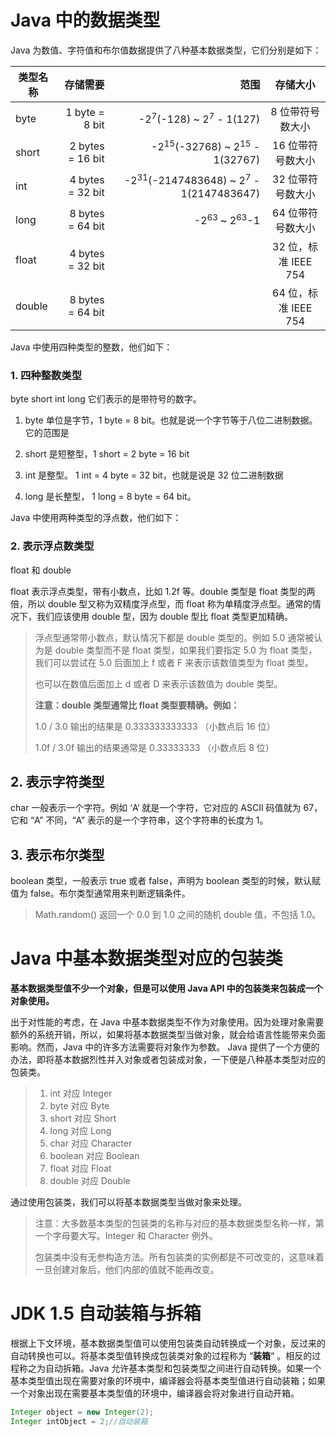 # Java 中的数据类型

Java 为数值、字符值和布尔值数据提供了八种基本数据类型，它们分别是如下：

|    类型名称  | 存储需要 |  范围   |  存储大小 |
| --------| -----:   | -----:   | :----: |
| byte      | 1 byte = 8 bit | -2<sup>7</sup>(-128) ~ 2<sup>7</sup> - 1(127)     |   8 位带符号数大小   |
| short      | 2 bytes = 16 bit | -2<sup>15</sup>(-32768) ~ 2<sup>15</sup> - 1(32767)     |   16 位带符号数大小   |
| int      | 4 bytes = 32 bit | -2<sup>31</sup>(-2147483648) ~ 2<sup>7</sup> - 1(2147483647)     |   32 位带符号数大小    |
| long      |8 bytes = 64 bit| -2<sup>63</sup> ~ 2<sup>63</sup>-1      |    64 位带符号数大小   |
| float     |4 bytes = 32 bit |       |    32 位，标准 IEEE 754   |
| double     |8 bytes = 64 bit |       |   64 位，标准 IEEE 754   |


Java 中使用四种类型的整数，他们如下：

### 1. 四种整数类型 

byte short int long 它们表示的是带符号的数字。

1. byte 单位是字节，1 byte = 8 bit。也就是说一个字节等于八位二进制数据。它的范围是

2. short 是短整型，1 short = 2 byte = 16 bit

3. int 是整型。 1 int = 4 byte = 32 bit，也就是说是 32 位二进制数据

4. long 是长整型， 1 long = 8 byte = 64 bit。


Java 中使用两种类型的浮点数，他们如下：

### 2. 表示浮点数类型 

float 和 double 

float 表示浮点类型，带有小数点，比如 1.2f 等。double 类型是 float 类型的两倍，所以 double 型又称为双精度浮点型，而 float 称为单精度浮点型。通常的情况下，我们应该使用 double 型，因为 double 型比 float 类型更加精确。



> 浮点型通常带小数点，默认情况下都是 double 类型的。例如 5.0 通常被认为是 double 类型而不是 float 类型，如果我们要指定 5.0 为 float 类型，我们可以尝试在 5.0 后面加上 f 或者 F 来表示该数值类型为 float 类型。
> 
> 也可以在数值后面加上 d 或者 D 来表示该数值为 double 类型。
> 
> 
> **注意：double 类型通常比 float 类型要精确。例如：**
> 
> 1.0 / 3.0 输出的结果是 0.333333333333 （小数点后 16 位）
> 
> 1.0f / 3.0f 输出的结果通常是 0.33333333 （小数点后 8 位） 

## 2. 表示字符类型

char 一般表示一个字符。例如 ‘A‘ 就是一个字符，它对应的 ASCII 码值就为 67，它和 “A” 不同，“A” 表示的是一个字符串，这个字符串的长度为 1。 

## 3. 表示布尔类型

boolean 类型，一般表示 true 或者 false，声明为 boolean 类型的时候，默认赋值为 false。布尔类型通常用来判断逻辑条件。


> Math.random() 返回一个 0.0 到 1.0 之间的随机 double 值，不包括 1.0。



# Java 中基本数据类型对应的包装类

**基本数据类型值不少一个对象，但是可以使用 Java API 中的包装类来包装成一个对象使用。**

出于对性能的考虑，在 Java 中基本数据类型不作为对象使用。因为处理对象需要额外的系统开销，所以，如果将基本数据类型当做对象，就会给语言性能带来负面影响。然而，Java 中的许多方法需要将对象作为参数。 Java 提供了一个方便的办法，即将基本数据烈性并入对象或者包装成对象，一下便是八种基本类型对应的包装类。

> 1. int 对应 Integer 
> 2. byte 对应 Byte
> 3. short 对应 Short
> 4. long 对应 Long
> 5. char 对应 Character
> 6. boolean 对应 Boolean
> 7. float 对应 Float 
> 8. double 对应 Double

通过使用包装类，我们可以将基本数据类型当做对象来处理。

> 注意：大多数基本类型的包装类的名称与对应的基本数据类型名称一样，第一个字母要大写。Integer 和 Character 例外。
> 
> 包装类中没有无参构造方法。所有包装类的实例都是不可改变的，这意味着一旦创建对象后，他们内部的值就不能再改变。


# JDK 1.5 自动装箱与拆箱
根据上下文环境，基本数据类型值可以使用包装类自动转换成一个对象，反过来的自动转换也可以。将基本类型值转换成包装类对象的过程称为 “**装箱**“ 。相反的过程称之为自动拆箱。Java 允许基本类型和包装类型之间进行自动转换。如果一个基本类型值出现在需要对象的环境中，编译器会将基本类型值进行自动装箱；如果一个对象出现在需要基本类型值的环境中，编译器会将对象进行自动开箱。

```java
Integer object = new Integer(2);
Integer intObject = 2;//自动装箱
```


